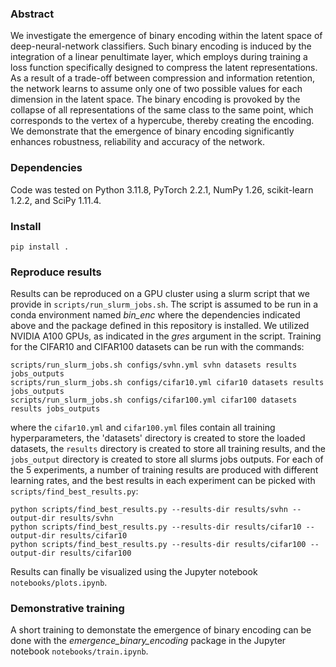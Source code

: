 ### Abstract
We investigate the emergence of binary encoding within the latent space of deep-neural-network classifiers.
Such binary encoding is induced by the integration of a linear penultimate layer, which employs during training a loss function specifically designed to compress the latent representations. 
As a result of a trade-off between compression and information retention, the network learns to assume only one of two possible values for each dimension in the latent space.
The binary encoding is provoked by the collapse of all representations of the same class to the same point, which corresponds to the vertex of a hypercube, thereby creating the encoding.
We demonstrate that the emergence of binary encoding significantly enhances robustness, reliability and accuracy of the network.

### Dependencies 
Code was tested on Python 3.11.8, PyTorch 2.2.1, NumPy 1.26, scikit-learn 1.2.2, and SciPy 1.11.4.

### Install
```
pip install .
```

### Reproduce results 
Results can be reproduced on a GPU cluster using a slurm script that we provide in `scripts/run_slurm_jobs.sh`. The script is assumed to be run in a conda environment named _bin_enc_ where the dependencies indicated above and the package defined in this repository is installed. We utilized NVIDIA A100 GPUs, as indicated in the _gres_ argument in the script. Training for the CIFAR10 and CIFAR100 datasets can be run with the commands:

```
scripts/run_slurm_jobs.sh configs/svhn.yml svhn datasets results jobs_outputs
scripts/run_slurm_jobs.sh configs/cifar10.yml cifar10 datasets results jobs_outputs
scripts/run_slurm_jobs.sh configs/cifar100.yml cifar100 datasets results jobs_outputs
```

where the `cifar10.yml` and `cifar100.yml` files contain all training hyperparameters, the 'datasets' directory is created to store the loaded datasets, the `results` directory is created to store all training results, and the `jobs_output` directory is created to store all slurms jobs outputs. 
For each of the 5 experiments, a number of training results are produced with different learning rates, and the best results in each experiment can be picked with `scripts/find_best_results.py`:

```
python scripts/find_best_results.py --results-dir results/svhn --output-dir results/svhn
python scripts/find_best_results.py --results-dir results/cifar10 --output-dir results/cifar10
python scripts/find_best_results.py --results-dir results/cifar100 --output-dir results/cifar100
```

Results can finally be visualized using the Jupyter notebook `notebooks/plots.ipynb`.

### Demonstrative training
A short training to demonstate the emergence of binary encoding can be done with the _emergence_binary_encoding_ package in the Jupyter notebook `notebooks/train.ipynb`.

